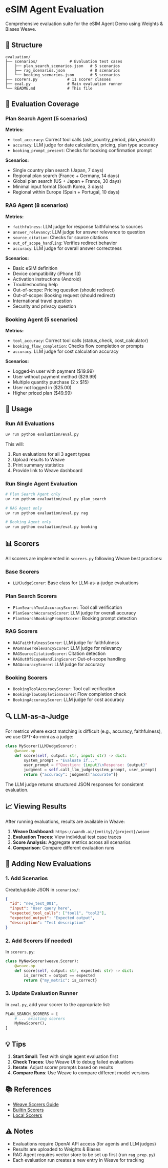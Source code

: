 # eSIM Agent Evaluation

Comprehensive evaluation suite for the eSIM Agent Demo using Weights & Biases Weave.

## 📁 Structure

```
evaluation/
├── scenarios/              # Evaluation test cases
│   ├── plan_search_scenarios.json   # 5 scenarios
│   ├── rag_scenarios.json           # 8 scenarios
│   └── booking_scenarios.json       # 5 scenarios
├── scorers.py             # 11 scorer classes
├── eval.py                # Main evaluation runner
└── README.md              # This file
```

## 🎯 Evaluation Coverage

### Plan Search Agent (5 scenarios)
**Metrics:**
- `tool_accuracy`: Correct tool calls (ask_country_period, plan_search)
- `accuracy`: LLM judge for date calculation, pricing, plan type accuracy
- `booking_prompt_present`: Checks for booking confirmation prompt

**Scenarios:**
- Single country plan search (Japan, 7 days)
- Regional plan search (France + Germany, 14 days)
- Global plan search (US + Japan + France, 30 days)
- Minimal input format (South Korea, 3 days)
- Regional within Europe (Spain + Portugal, 10 days)

### RAG Agent (8 scenarios)
**Metrics:**
- `faithfulness`: LLM judge for response faithfulness to sources
- `answer_relevancy`: LLM judge for answer relevance to question
- `source_citation`: Checks for source citations
- `out_of_scope_handling`: Verifies redirect behavior
- `accuracy`: LLM judge for overall answer correctness

**Scenarios:**
- Basic eSIM definition
- Device compatibility (iPhone 13)
- Activation instructions (Android)
- Troubleshooting help
- Out-of-scope: Pricing question (should redirect)
- Out-of-scope: Booking request (should redirect)
- International travel question
- Security and privacy question

### Booking Agent (5 scenarios)
**Metrics:**
- `tool_accuracy`: Correct tool calls (status_check, cost_calculator)
- `booking_flow_completion`: Checks flow completion or prompts
- `accuracy`: LLM judge for cost calculation accuracy

**Scenarios:**
- Logged-in user with payment ($19.99)
- User without payment method ($29.99)
- Multiple quantity purchase (2 x $15)
- User not logged in ($25.00)
- Higher priced plan ($49.99)

## 🚀 Usage

### Run All Evaluations

```bash
uv run python evaluation/eval.py
```

This will:
1. Run evaluations for all 3 agent types
2. Upload results to Weave
3. Print summary statistics
4. Provide link to Weave dashboard

### Run Single Agent Evaluation

```bash
# Plan Search Agent only
uv run python evaluation/eval.py plan_search

# RAG Agent only
uv run python evaluation/eval.py rag

# Booking Agent only
uv run python evaluation/eval.py booking
```

## 📊 Scorers

All scorers are implemented in `scorers.py` following Weave best practices:

### Base Scorers
- `LLMJudgeScorer`: Base class for LLM-as-a-judge evaluations

### Plan Search Scorers
- `PlanSearchToolAccuracyScorer`: Tool call verification
- `PlanSearchAccuracyScorer`: LLM judge for overall accuracy
- `PlanSearchBookingPromptScorer`: Booking prompt detection

### RAG Scorers
- `RAGFaithfulnessScorer`: LLM judge for faithfulness
- `RAGAnswerRelevancyScorer`: LLM judge for relevancy
- `RAGSourceCitationScorer`: Citation detection
- `RAGOutOfScopeHandlingScorer`: Out-of-scope handling
- `RAGAccuracyScorer`: LLM judge for accuracy

### Booking Scorers
- `BookingToolAccuracyScorer`: Tool call verification
- `BookingFlowCompletionScorer`: Flow completion check
- `BookingAccuracyScorer`: LLM judge for cost accuracy

## 🔍 LLM-as-a-Judge

For metrics where exact matching is difficult (e.g., accuracy, faithfulness), we use GPT-4o-mini as a judge:

```python
class MyScorer(LLMJudgeScorer):
    @weave.op
    def score(self, output: str, input: str) -> dict:
        system_prompt = "Evaluate if..."
        user_prompt = f"Question: {input}\nResponse: {output}"
        judgment = self.call_llm_judge(system_prompt, user_prompt)
        return {"accuracy": judgment["accurate"]}
```

The LLM judge returns structured JSON responses for consistent evaluation.

## 📈 Viewing Results

After running evaluations, results are available in Weave:

1. **Weave Dashboard**: `https://wandb.ai/{entity}/{project}/weave`
2. **Evaluation Traces**: View individual test case traces
3. **Score Analysis**: Aggregate metrics across all scenarios
4. **Comparison**: Compare different evaluation runs

## 🧪 Adding New Evaluations

### 1. Add Scenarios

Create/update JSON in `scenarios/`:

```json
{
  "id": "new_test_001",
  "input": "User query here",
  "expected_tool_calls": ["tool1", "tool2"],
  "expected_output": "Expected output",
  "description": "Test description"
}
```

### 2. Add Scorers (if needed)

In `scorers.py`:

```python
class MyNewScorer(weave.Scorer):
    @weave.op
    def score(self, output: str, expected: str) -> dict:
        is_correct = output == expected
        return {"my_metric": is_correct}
```

### 3. Update Evaluation Runner

In `eval.py`, add your scorer to the appropriate list:

```python
PLAN_SEARCH_SCORERS = [
    # ... existing scorers
    MyNewScorer(),
]
```

## 💡 Tips

1. **Start Small**: Test with single agent evaluation first
2. **Check Traces**: Use Weave UI to debug failed evaluations
3. **Iterate**: Adjust scorer prompts based on results
4. **Compare Runs**: Use Weave to compare different model versions

## 📚 References

- [Weave Scorers Guide](https://weave-docs.wandb.ai/guides/evaluation/scorers)
- [Builtin Scorers](https://weave-docs.wandb.ai/guides/evaluation/builtin_scorers)
- [Local Scorers](https://weave-docs.wandb.ai/guides/evaluation/weave_local_scorers)

## ⚠️ Notes

- Evaluations require OpenAI API access (for agents and LLM judges)
- Results are uploaded to Weights & Biases
- RAG Agent requires vector store to be set up first (run `rag_prep.py`)
- Each evaluation run creates a new entry in Weave for tracking


